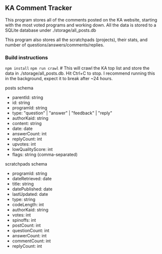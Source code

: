 ## KA Comment Tracker
This program stores all of the comments posted on the KA website, starting with the most voted programs and working down. All the data is stored to a SQLite database under ./storage/all_posts.db

This program also stores all the scratchpads (projects), their stats, and number of questions/answers/comments/replies. 


### Build instructions
`npm install`
`npm run crawl` # This will crawl the KA top list and store the data in ./storage/all_posts.db. Hit Ctrl+C to stop. I recommend running this in the background, expect it to break after ~24 hours.


posts schema
- parentId: string
- id: string
- programId: string
- type: "question" | "answer" | "feedback" | "reply"
- authorKaid: string
- content: string
- date: date
- answerCount: int
- replyCount: int
- upvotes: int
- lowQualityScore: int
- flags: string (comma-separated)


scratchpads schema
- programId: string
- dateRetrieved: date
- title: string
- datePublished: date
- lastUpdated: date
- type: string
- codeLength: int
- authorKaid: string
- votes: int
- spinoffs: int
- postCount: int
- questionCount: int
- answerCount: int
- commentCount: int
- replyCount: int